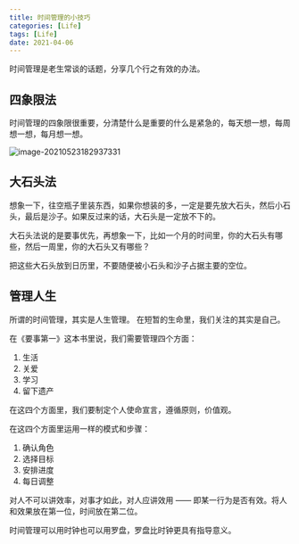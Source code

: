 ```yaml
---
title: 时间管理的小技巧
categories: [Life]
tags: [Life]
date: 2021-04-06
---
```


时间管理是老生常谈的话题，分享几个行之有效的办法。

## 四象限法

时间管理的四象限很重要，分清楚什么是重要的什么是紧急的，每天想一想，每周想一想，每月想一想。

![image-20210523182937331](https://image.tobyqin.cn/image-20210523182937331.png)

## 大石头法

想象一下，往空瓶子里装东西，如果你想装的多，一定是要先放大石头，然后小石头，最后是沙子。如果反过来的话，大石头是一定放不下的。

大石头法说的是要事优先，再想象一下，比如一个月的时间里，你的大石头有哪些，然后一周里，你的大石头又有哪些？

把这些大石头放到日历里，不要随便被小石头和沙子占据主要的空位。

## 管理人生

所谓的时间管理，其实是人生管理。 在短暂的生命里，我们关注的其实是自己。

在《要事第一》这本书里说，我们需要管理四个方面：

1. 生活
2. 关爱
3. 学习
4. 留下遗产

在这四个方面里，我们要制定个人使命宣言，遵循原则，价值观。

在这四个方面里运用一样的模式和步骤：

1. 确认角色
2. 选择目标
3. 安排进度
4. 每日调整

对人不可以讲效率，对事才如此，对人应讲效用 —— 即某一行为是否有效。将人和效果放在第一位，时间放在第二位。

时间管理可以用时钟也可以用罗盘，罗盘比时钟更具有指导意义。
